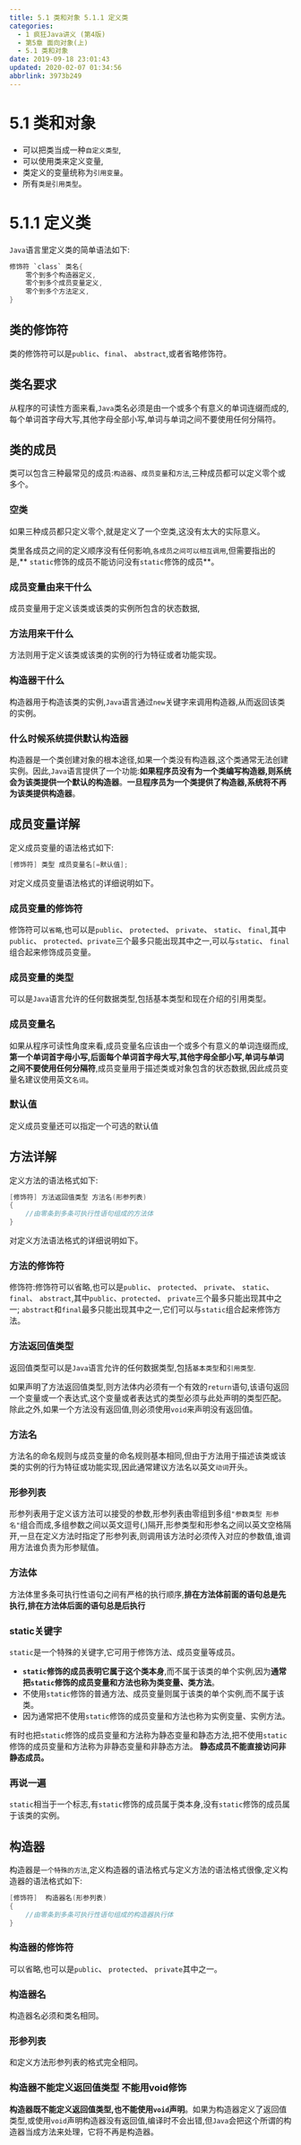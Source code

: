 ```yaml
---
title: 5.1 类和对象 5.1.1 定义类
categories: 
  - 1 疯狂Java讲义 (第4版)
  - 第5章 面向对象(上)
  - 5.1 类和对象
date: 2019-09-18 23:01:43
updated: 2020-02-07 01:34:56
abbrlink: 3973b249
---
```

# 5.1 类和对象 #
- 可以把类当成一种`自定义类型`,
- 可以使用类来定义变量,
- 类定义的变量统称为`引用变量`。
- 所有`类是引用类型`。

# 5.1.1 定义类 #
`Java`语言里定义类的简单语法如下:
```java
修饰符 `class` 类名{
    零个到多个构造器定义,
    零个到多个成员变量定义,
    零个到多个方法定义,
}
```
## 类的修饰符 ##
类的修饰符可以是`public`、`final`、 `abstract`,或者省略修饰符。
## 类名要求 ##
从程序的可读性方面来看,`Java`类名必须是由一个或多个有意义的单词连缀而成的,每个单词首字母大写,其他字母全部小写,单词与单词之间不要使用任何分隔符。
## 类的成员 ##
类可以包含三种最常见的成员:`构造器`、`成员变量`和`方法`,三种成员都可以定义零个或多个。
### 空类 ###
如果三种成员都只定义零个,就是定义了一个空类,这没有太大的实际意义。

类里各成员之间的定义顺序没有任何影响,`各成员之间可以相互调用`,但需要指出的是,** `static`修饰的成员不能访问没有`static`修饰的成员**。
### 成员变量由来干什么 ###
成员变量用于定义该类或该类的实例所包含的状态数据,
### 方法用来干什么 ###
方法则用于定义该类或该类的实例的行为特征或者功能实现。
### 构造器干什么 ###
构造器用于构造该类的实例,`Java`语言通过`new`关键字来调用构造器,从而返回该类的实例。

### 什么时候系统提供默认构造器 ###
构造器是一个类创建对象的根本途径,如果一个类没有构造器,这个类通常无法创建实例。因此,`Java`语言提供了一个功能:**如果程序员没有为一个类编写构造器,则系统会为该类提供一个默认的构造器**。**一旦程序员为一个类提供了构造器,系统将不再为该类提供构造器**。

## 成员变量详解 ##
定义成员变量的语法格式如下:
```java
[修饰符] 类型 成员变量名[=默认值];
```
对定义成员变量语法格式的详细说明如下。

### 成员变量的修饰符 ###
修饰符可以`省略`,也可以是`public`、 `protected`、 `private`、 `static`、 `final`,其中`public`、 `protected`、`private`三个最多只能出现其中之一,可以与`static`、 `final`组合起来修饰成员变量。
### 成员变量的类型 ###
可以是`Java`语言允许的任何数据类型,包括基本类型和现在介绍的引用类型。
### 成员变量名 ###
如果从程序可读性角度来看,成员变量名应该由一个或多个有意义的单词连缀而成,**第一个单词首字母小写,后面每个单词首字母大写,其他字母全部小写,单词与单词之间不要使用任何分隔符**,成员变量用于描述类或对象包含的状态数据,因此成员变量名建议使用英文`名词`。
### 默认值 ###
定义成员变量还可以指定一个可选的默认值
## 方法详解 ##
定义方法的语法格式如下:
```java
[修饰符] 方法返回值类型 方法名(形参列表)
{
    //由零条到多条可执行性语句组成的方法体
}
```
对定义方法语法格式的详细说明如下。
### 方法的修饰符 ###
修饰符:修饰符可以省略,也可以是`public`、 `protected`、 `private`、 `static`、 `final`、 `abstract`,其中`public`、`protected`、 `private`三个最多只能出现其中之一; `abstract`和`final`最多只能出现其中之一,它们可以与`static`组合起来修饰方法。

### 方法返回值类型 ###
返回值类型可以是`Java`语言允许的任何数据类型,包括`基本类型`和`引用类型`.

如果声明了方法返回值类型,则方法体内必须有一个有效的`return`语句,该语句返回一个变量或一个表达式,这个变量或者表达式的类型必须与此处声明的类型匹配。
除此之外,如果一个方法没有返回值,则必须使用`void`来声明没有返回值。
### 方法名 ###
方法名的命名规则与成员变量的命名规则基本相同,但由于方法用于描述该类或该类的实例的行为特征或功能实现,因此通常建议方法名以英文`动词`开头。
### 形参列表 ###
形参列表用于定义该方法可以接受的参数,形参列表由零组到多组`"参数类型 形参名"`组合而成,多组参数之间以英文逗号(,)隔开,形参类型和形参名之间以英文空格隔开,一旦在定义方法时指定了形参列表,则调用该方法时必须传入对应的参数值,谁调用方法谁负责为形参赋值。

### 方法体 ###
方法体里多条可执行性语句之间有严格的执行顺序,**排在方法体前面的语句总是先执行,排在方法体后面的语句总是后执行**
### static关键字 ###
`static`是一个特殊的关键字,它可用于修饰方法、成员变量等成员。 
- **`static`修饰的成员表明它属于这个类本身**,而不属于该类的单个实例,因为**通常把`static`修饰的成员变量和方法也称为类变量、类方法**。
- 不使用`static`修饰的普通方法、成员变量则属于该类的单个实例,而不属于该类。
- 因为通常把不使用`static`修饰的成员变量和方法也称为实例变量、实例方法。

有时也把`static`修饰的成员变量和方法称为静态变量和静态方法,把不使用`static`修饰的成员变量和方法称为非静态变量和非静态方法。
**静态成员不能直接访问非静态成员。**
### 再说一遍 ###
`static`相当于一个标志,有`static`修饰的成员属于类本身,没有`static`修饰的成员属于该类的实例。
## 构造器 ##
构造器是`一个特殊的方法`,定义构造器的语法格式与定义方法的语法格式很像,定义构造器的语法格式如下:
```java
[修饰符]  构造器名(形参列表)
{
    //由零条到多条可执行性语句组成的构造器执行体
}
```
### 构造器的修饰符 ###
可以省略,也可以是`public`、 `protected`、 `private`其中之一。
### 构造器名 ###
构造器名必须和类名相同。
### 形参列表 ###
和定义方法形参列表的格式完全相同。

### 构造器不能定义返回值类型 不能用void修饰 ###
**构造器既不能定义返回值类型,也不能使用`void`声明**。如果为构造器定义了返回值类型,或使用`void`声明构造器没有返回值,编译时不会出错,但`Java`会把这个所谓的构造器当成方法来处理，它将不再是构造器。

